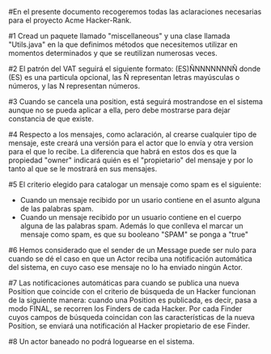 ﻿#En el presente documento recogeremos todas las aclaraciones necesarias para el proyecto Acme Hacker-Rank.

#1 Cread un paquete llamado "miscellaneous" y una clase llamada "Utils.java" en la que definimos
métodos que necesitemos utilizar en momentos determinados y que se reutilizan numerosas veces.

#2 El patrón del VAT seguirá el siguiente formato: (ES)ÑNNNNNNNÑ donde (ES) es una particula opcional, las Ñ representan
letras mayúsculas o números, y las N representan números.

#3 Cuando se cancela una position, está seguirá mostrandose en el sistema aunque no se pueda aplicar a ella, pero debe mostrarse
para dejar constancia de que existe.

#4 Respecto a los mensajes, como aclaración, al crearse cualquier tipo de mensaje, este creará una versión para el actor que lo envía y otra version para el que lo recibe. La diferencia que habrá en estos dos es que la propiedad "owner" indicará quién es el "propietario" del mensaje y por lo tanto al que se le mostrará en sus mensajes.

#5 El criterio elegido para catalogar un mensaje como spam es el siguiente:
- Cuando un mensaje recibido por un usario contiene en el asunto alguna de las palabras spam.
- Cuando un mensaje recibido por un usuario contiene en el cuerpo alguna de las palabras spam.
Además lo que conlleva el marcar un mensaje como spam, es que su booleano "SPAM" se ponga a "true"

#6 Hemos considerado que el sender de un Message puede ser nulo para cuando se dé el caso en
que un Actor reciba una notificación automática del sistema, en cuyo caso ese mensaje no lo ha enviado
ningún Actor.

#7 Las notificaciones automáticas para cuando se publica una nueva Position que coincide con 
el criterio de búsqueda de un Hacker funcionan de la siguiente manera: cuando una Position es 
publicada, es decir, pasa a modo FINAL, se recorren los Finders de cada Hacker. Por cada Finder cuyos
campos de búsqueda coincidan con las características de la nueva Position, se enviará una notificación
al Hacker propietario de ese Finder.

#8 Un actor baneado no podrá loguearse en el sistema.

